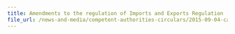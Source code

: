 ```yaml
---
title: Amendments to the regulation of Imports and Exports Regulation 
file_url: /news-and-media/competent-authorities-circulars/2015-09-04-ca.pdf
---
```

